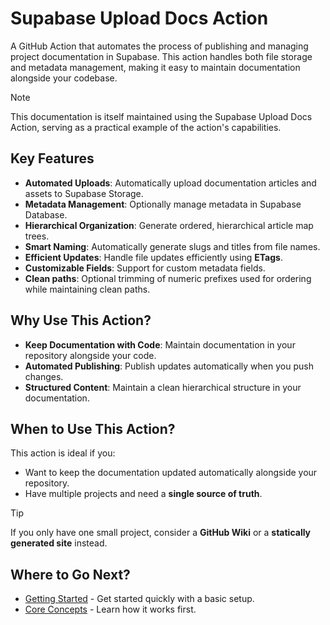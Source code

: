 # Supabase Upload Docs Action

A GitHub Action that automates the process of publishing and managing project
documentation in Supabase. This action handles both file storage and metadata
management, making it easy to maintain documentation alongside your codebase.

> [!NOTE]
>
> This documentation is itself maintained using the Supabase Upload Docs Action,
> serving as a practical example of the action's capabilities.

## Key Features

- **Automated Uploads**: Automatically upload documentation articles and assets
  to Supabase Storage.
- **Metadata Management**: Optionally manage metadata in Supabase Database.
- **Hierarchical Organization**: Generate ordered, hierarchical article map
  trees.
- **Smart Naming**: Automatically generate slugs and titles from file names.
- **Efficient Updates**: Handle file updates efficiently using **ETags**.
- **Customizable Fields**: Support for custom metadata fields.
- **Clean paths**: Optional trimming of numeric prefixes used for ordering while
  maintaining clean paths.

## Why Use This Action?

- **Keep Documentation with Code**: Maintain documentation in your repository
  alongside your code.
- **Automated Publishing**: Publish updates automatically when you push changes.
- **Structured Content**: Maintain a clean hierarchical structure in your
  documentation.

## When to Use This Action?

This action is ideal if you:

- Want to keep the documentation updated automatically alongside your
  repository.
- Have multiple projects and need a **single source of truth**.

> [!TIP]
>
> If you only have one small project, consider a **GitHub Wiki** or a
> **statically generated site** instead.

## Where to Go Next?

- [Getting Started](./01-getting-started.md) - Get started quickly with a basic
  setup.
- [Core Concepts](./02-core-concepts/00-slugs-and-titles.md) - Learn how it
  works first.
